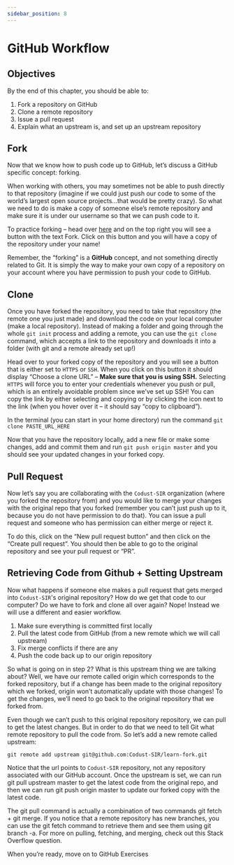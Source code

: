 ```yaml
---
sidebar_position: 8
---
```


# GitHub Workflow

## Objectives

By the end of this chapter, you should be able to:

1. Fork a repository on GitHub
2. Clone a remote repository
3. Issue a pull request
4. Explain what an upstream is, and set up an upstream repository

## Fork

Now that we know how to push code up to GitHub, let’s discuss a GitHub specific concept: forking.

When working with others, you may sometimes not be able to push directly to that repository (imagine if we could just push our code to some of the world’s largest open source projects…that would be pretty crazy). So what we need to do is make a copy of someone else’s remote repository and make sure it is under our username so that we can push code to it.

To practice forking – head over [here](https://github.com/Codust-SIR/learn-fork) and on the top right you will see a button with the text Fork. Click on this button and you will have a copy of the repository under your name!

Remember, the “forking” is a **GitHub** concept, and not something directly related to Git. It is simply the way to make your own copy of a repository on your account where you have permission to push your code to GitHub.

## Clone

Once you have forked the repository, you need to take that repository (the remote one you just made) and download the code on your local computer (make a local repository). Instead of making a folder and going through the whole `git init` process and adding a remote, you can use the `git clone` command, which accepts a link to the repository and downloads it into a folder (with git and a remote already set up!)

Head over to your forked copy of the repository and you will see a button that is either set to `HTTPS` or `SSH`. When you click on this button it should display “Choose a clone URL” – **Make sure that you is using SSH.** Selecting `HTTPS` will force you to enter your credentials whenever you push or pull, which is an entirely avoidable problem since we’ve set up SSH! You can copy the link by either selecting and copying or by clicking the icon next to the link (when you hover over it – it should say “copy to clipboard”).

In the terminal (you can start in your home directory) run the command `git clone PASTE_URL_HERE`

Now that you have the repository locally, add a new file or make some changes, add and commit them and run `git push origin master` and you should see your updated changes in your forked copy.

## Pull Request

Now let’s say you are collaborating with the `Codust-SIR` organization (where you forked the repository from) and you would like to merge your changes with the original repo that you forked (remember you can’t just push up to it, because you do not have permission to do that). You can issue a pull request and someone who has permission can either merge or reject it.

To do this, click on the “New pull request button” and then click on the “Create pull request”. You should then be able to go to the original repository and see your pull request or “PR”.

## Retrieving Code from Github + Setting Upstream

Now what happens if someone else makes a pull request that gets merged into `Codust-SIR`'s original repository? How do we get that code to our computer? Do we have to fork and clone all over again? Nope! Instead we will use a different and easier workflow.

1. Make sure everything is committed first locally
2. Pull the latest code from GitHub (from a new remote which we will call upstream)
3. Fix merge conflicts if there are any
4. Push the code back up to our origin repository

So what is going on in step 2? What is this upstream thing we are talking about? Well, we have our remote called origin which corresponds to the forked repository, but if a change has been made to the original repository which we forked, origin won’t automatically update with those changes! To get the changes, we’ll need to go back to the original repository that we forked from.

Even though we can’t push to this original repository repository, we can pull to get the latest changes. But in order to do that we need to tell Git what remote repository to pull the code from. So let’s add a new remote called upstream:

```console
git remote add upstream git@github.com:Codust-SIR/learn-fork.git
```

Notice that the url points to `Codust-SIR` repository, not any repository associated with our GitHub account. Once the upstream is set, we can run git pull upstream master to get the latest code from the original repo, and then we can run git push origin master to update our forked copy with the latest code.

The git pull command is actually a combination of two commands git fetch + git merge. If you notice that a remote repository has new branches, you can use the git fetch command to retrieve them and see them using git branch -a. For more on pulling, fetching, and merging, check out this Stack Overflow question.

When you’re ready, move on to GitHub Exercises
